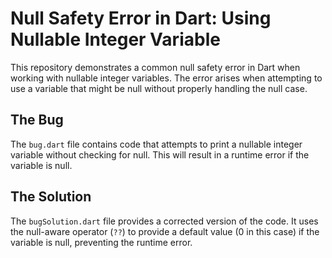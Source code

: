# Null Safety Error in Dart: Using Nullable Integer Variable

This repository demonstrates a common null safety error in Dart when working with nullable integer variables.  The error arises when attempting to use a variable that might be null without properly handling the null case.

## The Bug

The `bug.dart` file contains code that attempts to print a nullable integer variable without checking for null. This will result in a runtime error if the variable is null.

## The Solution

The `bugSolution.dart` file provides a corrected version of the code.  It uses the null-aware operator (`??`) to provide a default value (0 in this case) if the variable is null, preventing the runtime error.

